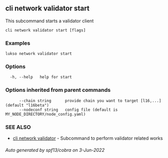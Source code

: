 ## cli network validator start

This subcommand starts a validator client

```
cli network validator start [flags]
```

### Examples

```
lukso network validator start
```

### Options

```
  -h, --help   help for start
```

### Options inherited from parent commands

```
      --chain string      provide chain you want to target [l16,...] (default "l16beta")
      --nodeconf string   config file (default is MY_NODE_DIRECTORY/node_config.yaml)
```

### SEE ALSO

* [cli network validator](cli_network_validator.md)	 - Subcommand to perform validator related works

###### Auto generated by spf13/cobra on 3-Jun-2022
